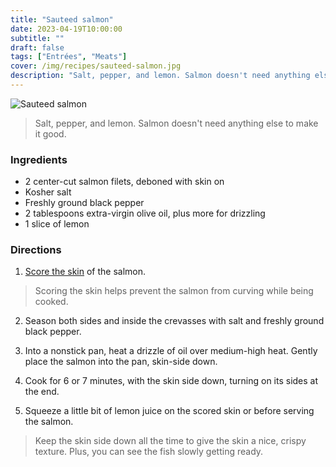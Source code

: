 ```yaml
---
title: "Sauteed salmon"
date: 2023-04-19T10:00:00
subtitle: ""
draft: false
tags: ["Entrées", "Meats"]
cover: /img/recipes/sauteed-salmon.jpg
description: "Salt, pepper, and lemon. Salmon doesn't need anything else to make it good."
---
```


<div class="my-flexbox row-collapse center basic-gap" >
  <div>
    <img src="/img/recipes/sauteed-salmon.jpg" alt="Sauteed salmon" class="cover-img">
  </div>
  <div>
    <blockquote>
      Salt, pepper, and lemon. Salmon doesn't need anything else to make it good.
    </blockquote>
  </div>
</div>

### Ingredients

- 2 center-cut salmon filets, deboned with skin on
- Kosher salt
- Freshly ground black pepper
- 2 tablespoons extra-virgin olive oil, plus more for drizzling
- 1 slice of lemon

### Directions

1. [Score the skin](## "Cut 2 or 3 slices on the skin lengthwise") of the salmon.

<blockquote class="with-roo">Scoring the skin helps prevent the salmon from curving while being cooked.</blockquote>

2. Season both sides and inside the crevasses with salt and freshly ground black pepper.

3. Into a nonstick pan, heat a drizzle of oil over medium-high heat. Gently place the salmon into the pan, skin-side down.

4. Cook for 6 or 7 minutes, with the skin side down, turning on its sides at the end.

5. Squeeze a little bit of lemon juice on the scored skin or before serving the salmon.

<blockquote class="with-roo">Keep the skin side down all the time to give the skin a nice, crispy texture. Plus, you can see the fish slowly getting ready.</blockquote>